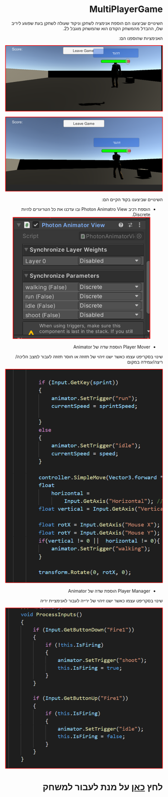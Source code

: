 

<div dir="rtl" lang="he">

# MultiPlayerGame
השינויים שביצענו הם הוספת אנימציה לשחקן וניקוד שעולה לשחקן בעת שפוגע ליריב שלו, ההבדל מהמשחק הקודם הוא שהמשחק מוגבל ל2.

האנימציות שהוספנו הם:


![אנימציית הליכה](https://github.com/S-K-Game/MultiPlayerGame/blob/master/Assets/%D7%90%D7%A0%D7%99%D7%9E%D7%A6%D7%99%D7%99%D7%AA%20%D7%94%D7%9C%D7%99%D7%9B%D7%94.png)



![אנימציית יריה ](https://github.com/S-K-Game/MultiPlayerGame/blob/master/Assets/%D7%90%D7%A0%D7%99%D7%9E%D7%A6%D7%99%D7%99%D7%AA%20%D7%99%D7%A8%D7%99%D7%94%20.png)

 השינויים שביצענו בקוד הקיים הם:
 
 
 - הוספת רכיב Photon Animatro View ובו עדכנו את כל הטריגרים להיות Discrete.
 ![](https://github.com/S-K-Game/MultiPlayerGame/blob/master/Assets/%D7%A8%D7%9B%D7%99%D7%91%20%D7%A9%D7%97%D7%A7%D7%9F.png)


 -  Player Mover הוספת שדה של Animator
 
 שינוי בסקריפט עצמו כאשר ישנו זיהוי של תזוזה או חוסר תזוזה לעבור למצב הליכה/ ריצה/עמידה במקום
 
 ![](https://github.com/S-K-Game/MultiPlayerGame/blob/master/Assets/PlayerMover.png)
 
 
 - Player Manager הוספת שדה של Animator
 
 שינוי בסקריפט עצמו כאשר ישנו זיהוי של ירייה לעבור לאנימציית יריה

![](https://github.com/S-K-Game/MultiPlayerGame/blob/master/Assets/playerManager.png)
  

# לחץ [כאן](https://s-k-games.itch.io/multiplayergame) על מנת לעבור למשחק


</div>
